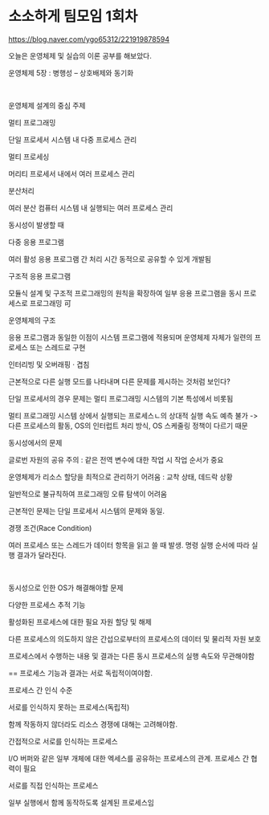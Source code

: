 # 소소하게 팀모임 1회차

https://blog.naver.com/ygo65312/221919878594

오늘은 운영체제 및 실습의 이론 공부를 해보았다.

운영체제 5장 : 병행성 – 상호배제와 동기화

​

운영체제 설계의 중심 주제

멀티 프로그래밍

단일 프로세서 시스템 내 다중 프로세스 관리

멀티 프로세싱

머리티 프로세서 내에서 여러 프로세스 관리

분산처리

여러 분산 컴퓨터 시스템 내 실행되는 여러 프로세스 관리


동시성이 발생할 때

다중 응용 프로그램

여러 활성 응용 프로그램 간 처리 시간 동적으로 공유할 수 있게 개발됨

구조적 응용 프로그램

모듈식 설계 및 구조적 프로그래밍의 원칙을 확장하여 일부 응용 프로그램을 동시 프로세스로 프로그래밍 可

운영체제의 구조

응용 프로그램과 동일한 이점이 시스템 프로그램에 적용되며 운영체제 자체가 일련의 프로세스 또는 스레드로 구현


인터리빙 및 오버래핑 ‧ 겹침

근본적으로 다른 실행 모드를 나타내며 다른 문제를 제시하는 것처럼 보인다?

단일 프로세서의 경우 문제는 멀티 프로그래밍 시스템의 기본 특성에서 비롯됨

멀티 프로그래밍 시스템 상에서 실행되는 프로세스ㄴ의 상대적 실행 속도 예측 불가 -> 다른 프로세스의 활동, OS의 인터럽트 처리 방식, OS 스케줄링 정책이 다르기 때문


동시성에서의 문제

글로번 자원의 공유 주의 : 같은 전역 변수에 대한 작업 시 작업 순서가 중요

운영체제가 리소스 할당을 최적으로 관리하기 어려움 : 교착 상태, 데드락 상황

일반적으로 불규칙하여 프로그래밍 오류 탐색이 어려움

근본적인 문제는 단일 프로세서 시스템의 문제와 동일.


경쟁 조건(Race Condition)

여러 프로세스 또는 스레드가 데이터 항목을 읽고 쓸 때 발생. 명령 실행 순서에 따라 실행 결과가 달라진다.

​

동시성으로 인한 OS가 해결해야할 문제

다양한 프로세스 추적 기능

활성화된 프로세스에 대한 필요 자원 할당 및 해제

다른 프로세스의 의도하지 않은 간섭으로부터의 프로세스의 데이터 및 물리적 자원 보호

프로세스에서 수행하는 내용 및 결과는 다른 동시 프로세스의 실행 속도와 무관해야함

== 프로세스 기능과 결과는 서로 독립적이여야함.


프로세스 간 인식 수준

서로를 인식하지 못하는 프로세스(독립적)

함께 작동하지 않더라도 리소스 경쟁에 대해는 고려해야함.

간접적으로 서로를 인식하는 프로세스

I/O 버퍼와 같은 일부 개체에 대한 엑세스를 공유하는 프로세스의 관계. 프로세스 간 협력이 필요

서로를 직접 인식하는 프로세스

일부 실행에서 함께 동작하도록 설계된 프로세스임


